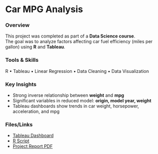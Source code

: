 # Car MPG Analysis

### Overview
This project was completed as part of a **Data Science course**.  
The goal was to analyze factors affecting car fuel efficiency (miles per gallon) using **R** and **Tableau**.  

### Tools & Skills
R • Tableau • Linear Regression • Data Cleaning • Data Visualization  

### Key Insights
- Strong inverse relationship between **weight** and **mpg**  
- Significant variables in reduced model: **origin, model year, weight**  
- Tableau dashboards show trends in car weight, horsepower, acceleration, and mpg

### Files/Links
- [Tableau Dashboard](http://public.tableau.com/app/profile/batsheva.isaacson/viz/AutoDataDashboard/Dashboard1)
- [R Script](./car_mpg_analysis.R)
- [Project Report PDF](./Car_MPG_Analysis.pdf)
